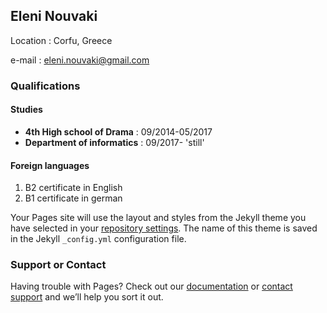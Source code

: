 ## Eleni Nouvaki
  Location : Corfu, Greece
  
  e-mail   : eleni.nouvaki@gmail.com

### Qualifications

#### Studies

* **4th High school of Drama**  : 09/2014-05/2017
* **Department of informatics** : 09/2017- 'still'

#### Foreign languages

1. B2 certificate in English
2. B1 certificate in german

Your Pages site will use the layout and styles from the Jekyll theme you have selected in your [repository settings](https://github.com/p17nouv/cv/settings). The name of this theme is saved in the Jekyll `_config.yml` configuration file.

### Support or Contact

Having trouble with Pages? Check out our [documentation](https://help.github.com/categories/github-pages-basics/) or [contact support](https://github.com/contact) and we’ll help you sort it out.
